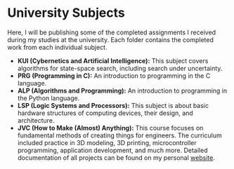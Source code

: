 # University Subjects

Here, I will be publishing some of the completed assignments I received during my studies at the university. Each folder contains the completed work from each individual subject.

- **KUI (Cybernetics and Artificial Intelligence):** This subject covers algorithms for state-space search, including search under uncertainty.
- **PRG (Programming in C):** An introduction to programming in the C language.
- **ALP (Algorithms and Programming):** An introduction to programming in the Python language.
- **LSP (Logic Systems and Processors):** This subject is about basic hardware structures of computing devices, their design, and architecture.
- **JVC (How to Make (Almost) Anything):** This course focuses on fundamental methods of creating things for engineers. The curriculum included practice in 3D modeling, 3D printing, microcontroller programming, application development, and much more. Detailed documentation of all projects can be found on my personal [website](https://zhytnboh-b232-b3b35jvc-d273ec0bf743d6f444c5ce043f527fd847541c4b.pages.fel.cvut.cz/).

